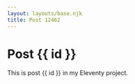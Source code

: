 ```yaml
---
layout: layouts/base.njk
title: Post 12462
---
```


# Post {{ id }}

This is post {{ id }} in my Eleventy project.
